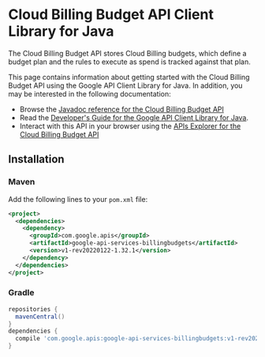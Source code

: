# Cloud Billing Budget API Client Library for Java

The Cloud Billing Budget API stores Cloud Billing budgets, which define a budget plan and the rules to execute as spend is tracked against that plan.

This page contains information about getting started with the Cloud Billing Budget API
using the Google API Client Library for Java. In addition, you may be interested
in the following documentation:

* Browse the [Javadoc reference for the Cloud Billing Budget API][javadoc]
* Read the [Developer's Guide for the Google API Client Library for Java][google-api-client].
* Interact with this API in your browser using the [APIs Explorer for the Cloud Billing Budget API][api-explorer]

## Installation

### Maven

Add the following lines to your `pom.xml` file:

```xml
<project>
  <dependencies>
    <dependency>
      <groupId>com.google.apis</groupId>
      <artifactId>google-api-services-billingbudgets</artifactId>
      <version>v1-rev20220122-1.32.1</version>
    </dependency>
  </dependencies>
</project>
```

### Gradle

```gradle
repositories {
  mavenCentral()
}
dependencies {
  compile 'com.google.apis:google-api-services-billingbudgets:v1-rev20220122-1.32.1'
}
```

[javadoc]: https://googleapis.dev/java/google-api-services-billingbudgets/latest/index.html
[google-api-client]: https://github.com/googleapis/google-api-java-client/
[api-explorer]: https://developers.google.com/apis-explorer/#p/billingbudgets/v1/
